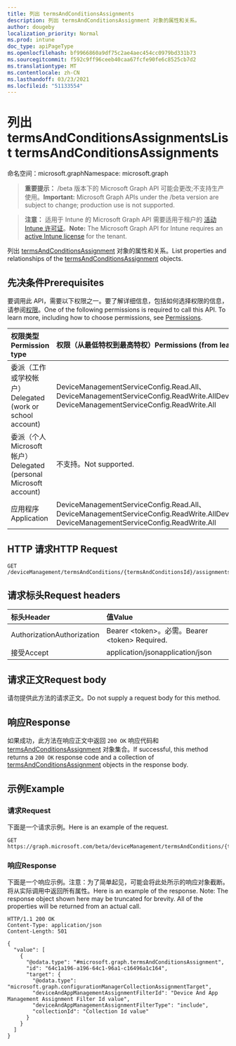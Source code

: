 ```yaml
---
title: 列出 termsAndConditionsAssignments
description: 列出 termsAndConditionsAssignment 对象的属性和关系。
author: dougeby
localization_priority: Normal
ms.prod: intune
doc_type: apiPageType
ms.openlocfilehash: bf9966860a9df75c2ae4aec454cc0979bd331b73
ms.sourcegitcommit: f592c9ff96ceeb40caa67fcfe90fe6c8525cb7d2
ms.translationtype: MT
ms.contentlocale: zh-CN
ms.lasthandoff: 03/23/2021
ms.locfileid: "51133554"
---
```

# <a name="list-termsandconditionsassignments"></a><span data-ttu-id="432b4-103">列出 termsAndConditionsAssignments</span><span class="sxs-lookup"><span data-stu-id="432b4-103">List termsAndConditionsAssignments</span></span>

<span data-ttu-id="432b4-104">命名空间：microsoft.graph</span><span class="sxs-lookup"><span data-stu-id="432b4-104">Namespace: microsoft.graph</span></span>

> <span data-ttu-id="432b4-105">**重要提示：** /beta 版本下的 Microsoft Graph API 可能会更改;不支持生产使用。</span><span class="sxs-lookup"><span data-stu-id="432b4-105">**Important:** Microsoft Graph APIs under the /beta version are subject to change; production use is not supported.</span></span>

> <span data-ttu-id="432b4-106">**注意：** 适用于 Intune 的 Microsoft Graph API 需要适用于租户的 [活动 Intune 许可证](https://go.microsoft.com/fwlink/?linkid=839381)。</span><span class="sxs-lookup"><span data-stu-id="432b4-106">**Note:** The Microsoft Graph API for Intune requires an [active Intune license](https://go.microsoft.com/fwlink/?linkid=839381) for the tenant.</span></span>

<span data-ttu-id="432b4-107">列出 [termsAndConditionsAssignment](../resources/intune-companyterms-termsandconditionsassignment.md) 对象的属性和关系。</span><span class="sxs-lookup"><span data-stu-id="432b4-107">List properties and relationships of the [termsAndConditionsAssignment](../resources/intune-companyterms-termsandconditionsassignment.md) objects.</span></span>

## <a name="prerequisites"></a><span data-ttu-id="432b4-108">先决条件</span><span class="sxs-lookup"><span data-stu-id="432b4-108">Prerequisites</span></span>
<span data-ttu-id="432b4-p101">要调用此 API，需要以下权限之一。要了解详细信息，包括如何选择权限的信息，请参阅[权限](/graph/permissions-reference)。</span><span class="sxs-lookup"><span data-stu-id="432b4-p101">One of the following permissions is required to call this API. To learn more, including how to choose permissions, see [Permissions](/graph/permissions-reference).</span></span>

|<span data-ttu-id="432b4-111">权限类型</span><span class="sxs-lookup"><span data-stu-id="432b4-111">Permission type</span></span>|<span data-ttu-id="432b4-112">权限（从最低特权到最高特权）</span><span class="sxs-lookup"><span data-stu-id="432b4-112">Permissions (from least to most privileged)</span></span>|
|:---|:---|
|<span data-ttu-id="432b4-113">委派（工作或学校帐户）</span><span class="sxs-lookup"><span data-stu-id="432b4-113">Delegated (work or school account)</span></span>|<span data-ttu-id="432b4-114">DeviceManagementServiceConfig.Read.All、DeviceManagementServiceConfig.ReadWrite.All</span><span class="sxs-lookup"><span data-stu-id="432b4-114">DeviceManagementServiceConfig.Read.All, DeviceManagementServiceConfig.ReadWrite.All</span></span>|
|<span data-ttu-id="432b4-115">委派（个人 Microsoft 帐户）</span><span class="sxs-lookup"><span data-stu-id="432b4-115">Delegated (personal Microsoft account)</span></span>|<span data-ttu-id="432b4-116">不支持。</span><span class="sxs-lookup"><span data-stu-id="432b4-116">Not supported.</span></span>|
|<span data-ttu-id="432b4-117">应用程序</span><span class="sxs-lookup"><span data-stu-id="432b4-117">Application</span></span>|<span data-ttu-id="432b4-118">DeviceManagementServiceConfig.Read.All、DeviceManagementServiceConfig.ReadWrite.All</span><span class="sxs-lookup"><span data-stu-id="432b4-118">DeviceManagementServiceConfig.Read.All, DeviceManagementServiceConfig.ReadWrite.All</span></span>|

## <a name="http-request"></a><span data-ttu-id="432b4-119">HTTP 请求</span><span class="sxs-lookup"><span data-stu-id="432b4-119">HTTP Request</span></span>
<!-- {
  "blockType": "ignored"
}
-->
``` http
GET /deviceManagement/termsAndConditions/{termsAndConditionsId}/assignments
```

## <a name="request-headers"></a><span data-ttu-id="432b4-120">请求标头</span><span class="sxs-lookup"><span data-stu-id="432b4-120">Request headers</span></span>
|<span data-ttu-id="432b4-121">标头</span><span class="sxs-lookup"><span data-stu-id="432b4-121">Header</span></span>|<span data-ttu-id="432b4-122">值</span><span class="sxs-lookup"><span data-stu-id="432b4-122">Value</span></span>|
|:---|:---|
|<span data-ttu-id="432b4-123">Authorization</span><span class="sxs-lookup"><span data-stu-id="432b4-123">Authorization</span></span>|<span data-ttu-id="432b4-124">Bearer &lt;token&gt;。必需。</span><span class="sxs-lookup"><span data-stu-id="432b4-124">Bearer &lt;token&gt; Required.</span></span>|
|<span data-ttu-id="432b4-125">接受</span><span class="sxs-lookup"><span data-stu-id="432b4-125">Accept</span></span>|<span data-ttu-id="432b4-126">application/json</span><span class="sxs-lookup"><span data-stu-id="432b4-126">application/json</span></span>|

## <a name="request-body"></a><span data-ttu-id="432b4-127">请求正文</span><span class="sxs-lookup"><span data-stu-id="432b4-127">Request body</span></span>
<span data-ttu-id="432b4-128">请勿提供此方法的请求正文。</span><span class="sxs-lookup"><span data-stu-id="432b4-128">Do not supply a request body for this method.</span></span>

## <a name="response"></a><span data-ttu-id="432b4-129">响应</span><span class="sxs-lookup"><span data-stu-id="432b4-129">Response</span></span>
<span data-ttu-id="432b4-130">如果成功，此方法在响应正文中返回 `200 OK` 响应代码和 [termsAndConditionsAssignment](../resources/intune-companyterms-termsandconditionsassignment.md) 对象集合。</span><span class="sxs-lookup"><span data-stu-id="432b4-130">If successful, this method returns a `200 OK` response code and a collection of [termsAndConditionsAssignment](../resources/intune-companyterms-termsandconditionsassignment.md) objects in the response body.</span></span>

## <a name="example"></a><span data-ttu-id="432b4-131">示例</span><span class="sxs-lookup"><span data-stu-id="432b4-131">Example</span></span>

### <a name="request"></a><span data-ttu-id="432b4-132">请求</span><span class="sxs-lookup"><span data-stu-id="432b4-132">Request</span></span>
<span data-ttu-id="432b4-133">下面是一个请求示例。</span><span class="sxs-lookup"><span data-stu-id="432b4-133">Here is an example of the request.</span></span>
``` http
GET https://graph.microsoft.com/beta/deviceManagement/termsAndConditions/{termsAndConditionsId}/assignments
```

### <a name="response"></a><span data-ttu-id="432b4-134">响应</span><span class="sxs-lookup"><span data-stu-id="432b4-134">Response</span></span>
<span data-ttu-id="432b4-p102">下面是一个响应示例。注意：为了简单起见，可能会将此处所示的响应对象截断。将从实际调用中返回所有属性。</span><span class="sxs-lookup"><span data-stu-id="432b4-p102">Here is an example of the response. Note: The response object shown here may be truncated for brevity. All of the properties will be returned from an actual call.</span></span>
``` http
HTTP/1.1 200 OK
Content-Type: application/json
Content-Length: 501

{
  "value": [
    {
      "@odata.type": "#microsoft.graph.termsAndConditionsAssignment",
      "id": "64c1a196-a196-64c1-96a1-c16496a1c164",
      "target": {
        "@odata.type": "microsoft.graph.configurationManagerCollectionAssignmentTarget",
        "deviceAndAppManagementAssignmentFilterId": "Device And App Management Assignment Filter Id value",
        "deviceAndAppManagementAssignmentFilterType": "include",
        "collectionId": "Collection Id value"
      }
    }
  ]
}
```




